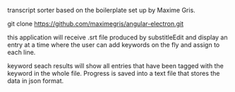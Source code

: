 transcript sorter based on the boilerplate set up by Maxime Gris.


git clone https://github.com/maximegris/angular-electron.git


this application will receive .srt file produced by substitleEdit and display an entry at a time where the user can add keywords on the fly and assign to each line. 

keyword seach results will show all entries that have been tagged with the keyword in the whole file. Progress is saved into a text file that stores the data in json format.